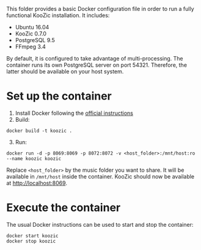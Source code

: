 This folder provides a basic Docker configuration file in order to run a fully functional KooZic
installation. It includes:
- Ubuntu 16.04
- KooZic 0.7.0
- PostgreSQL 9.5
- FFmpeg 3.4

By default, it is configured to take advantage of multi-processing. The container runs its own
PostgreSQL server on port 54321. Therefore, the latter should be available on your host system.

# Set up the container

1. Install Docker following the
[official instructions](https://docs.docker.com/engine/installation/)
2. Build:
```
docker build -t koozic .
```
3. Run:
```
docker run -d -p 8069:8069 -p 8072:8072 -v <host_folder>:/mnt/host:ro --name koozic koozic
```
Replace `<host_folder>` by the music folder you want to share. It will be available in `/mnt/host`
inside the container. KooZic should now be available at
[http://localhost:8069](http://localhost:8069).

# Execute the container

The usual Docker instructions can be used to start and stop the container:
```
docker start koozic
docker stop koozic
```
